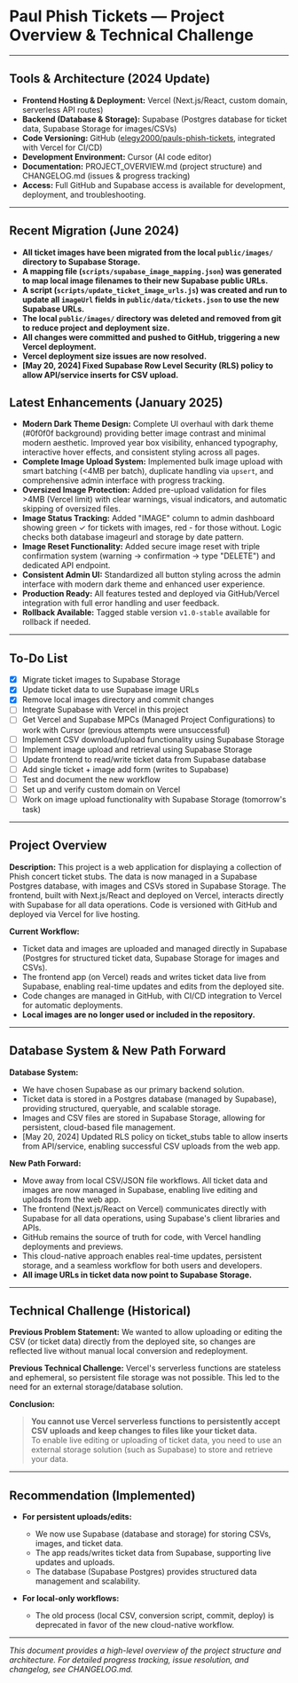 # Paul Phish Tickets — Project Overview & Technical Challenge

---

## Tools & Architecture (2024 Update)

- **Frontend Hosting & Deployment:** Vercel (Next.js/React, custom domain, serverless API routes)
- **Backend (Database & Storage):** Supabase (Postgres database for ticket data, Supabase Storage for images/CSVs)
- **Code Versioning:** GitHub ([elegy2000/pauls-phish-tickets](https://github.com/elegy2000/pauls-phish-tickets), integrated with Vercel for CI/CD)
- **Development Environment:** Cursor (AI code editor)
- **Documentation:** PROJECT_OVERVIEW.md (project structure) and CHANGELOG.md (issues & progress tracking)
- **Access:** Full GitHub and Supabase access is available for development, deployment, and troubleshooting.

---

## Recent Migration (June 2024)

- **All ticket images have been migrated from the local `public/images/` directory to Supabase Storage.**
- **A mapping file (`scripts/supabase_image_mapping.json`) was generated to map local image filenames to their new Supabase public URLs.**
- **A script (`scripts/update_ticket_image_urls.js`) was created and run to update all `imageUrl` fields in `public/data/tickets.json` to use the new Supabase URLs.**
- **The local `public/images/` directory was deleted and removed from git to reduce project and deployment size.**
- **All changes were committed and pushed to GitHub, triggering a new Vercel deployment.**
- **Vercel deployment size issues are now resolved.**
- **[May 20, 2024] Fixed Supabase Row Level Security (RLS) policy to allow API/service inserts for CSV upload.**

## Latest Enhancements (January 2025)

- **Modern Dark Theme Design:** Complete UI overhaul with dark theme (#0f0f0f background) providing better image contrast and minimal modern aesthetic. Improved year box visibility, enhanced typography, interactive hover effects, and consistent styling across all pages.
- **Complete Image Upload System:** Implemented bulk image upload with smart batching (<4MB per batch), duplicate handling via `upsert`, and comprehensive admin interface with progress tracking.
- **Oversized Image Protection:** Added pre-upload validation for files >4MB (Vercel limit) with clear warnings, visual indicators, and automatic skipping of oversized files.
- **Image Status Tracking:** Added "IMAGE" column to admin dashboard showing green ✓ for tickets with images, red - for those without. Logic checks both database imageurl and storage by date pattern.
- **Image Reset Functionality:** Added secure image reset with triple confirmation system (warning → confirmation → type "DELETE") and dedicated API endpoint.
- **Consistent Admin UI:** Standardized all button styling across the admin interface with modern dark theme and enhanced user experience.
- **Production Ready:** All features tested and deployed via GitHub/Vercel integration with full error handling and user feedback.
- **Rollback Available:** Tagged stable version `v1.0-stable` available for rollback if needed.

---

## To-Do List

- [x] Migrate ticket images to Supabase Storage
- [x] Update ticket data to use Supabase image URLs
- [x] Remove local images directory and commit changes
- [ ] Integrate Supabase with Vercel in this project
- [ ] Get Vercel and Supabase MPCs (Managed Project Configurations) to work with Cursor (previous attempts were unsuccessful)
- [ ] Implement CSV download/upload functionality using Supabase Storage
- [ ] Implement image upload and retrieval using Supabase Storage
- [ ] Update frontend to read/write ticket data from Supabase database
- [ ] Add single ticket + image add form (writes to Supabase)
- [ ] Test and document the new workflow
- [ ] Set up and verify custom domain on Vercel
- [ ] Work on image upload functionality with Supabase Storage (tomorrow's task)

---

## Project Overview

**Description:**
This project is a web application for displaying a collection of Phish concert ticket stubs. The data is now managed in a Supabase Postgres database, with images and CSVs stored in Supabase Storage. The frontend, built with Next.js/React and deployed on Vercel, interacts directly with Supabase for all data operations. Code is versioned with GitHub and deployed via Vercel for live hosting.

**Current Workflow:**
- Ticket data and images are uploaded and managed directly in Supabase (Postgres for structured ticket data, Supabase Storage for images and CSVs).
- The frontend app (on Vercel) reads and writes ticket data live from Supabase, enabling real-time updates and edits from the deployed site.
- Code changes are managed in GitHub, with CI/CD integration to Vercel for automatic deployments.
- **Local images are no longer used or included in the repository.**

---

## Database System & New Path Forward

**Database System:**
- We have chosen Supabase as our primary backend solution.
- Ticket data is stored in a Postgres database (managed by Supabase), providing structured, queryable, and scalable storage.
- Images and CSV files are stored in Supabase Storage, allowing for persistent, cloud-based file management.
- [May 20, 2024] Updated RLS policy on ticket_stubs table to allow inserts from API/service, enabling successful CSV uploads from the web app.

**New Path Forward:**
- Move away from local CSV/JSON file workflows. All ticket data and images are now managed in Supabase, enabling live editing and uploads from the web app.
- The frontend (Next.js/React on Vercel) communicates directly with Supabase for all data operations, using Supabase's client libraries and APIs.
- GitHub remains the source of truth for code, with Vercel handling deployments and previews.
- This cloud-native approach enables real-time updates, persistent storage, and a seamless workflow for both users and developers.
- **All image URLs in ticket data now point to Supabase Storage.**

---

## Technical Challenge (Historical)

**Previous Problem Statement:**
We wanted to allow uploading or editing the CSV (or ticket data) directly from the deployed site, so changes are reflected live without manual local conversion and redeployment.

**Previous Technical Challenge:**
Vercel's serverless functions are stateless and ephemeral, so persistent file storage was not possible. This led to the need for an external storage/database solution.

**Conclusion:**
> **You cannot use Vercel serverless functions to persistently accept CSV uploads and keep changes to files like your ticket data.**  
> To enable live editing or uploading of ticket data, you need to use an external storage solution (such as Supabase) to store and retrieve your data.

---

## Recommendation (Implemented)

- **For persistent uploads/edits:**
  - We now use Supabase (database and storage) for storing CSVs, images, and ticket data.
  - The app reads/writes ticket data from Supabase, supporting live updates and uploads.
  - The database (Supabase Postgres) provides structured data management and scalability.

- **For local-only workflows:**
  - The old process (local CSV, conversion script, commit, deploy) is deprecated in favor of the new cloud-native workflow.

---

*This document provides a high-level overview of the project structure and architecture. For detailed progress tracking, issue resolution, and changelog, see CHANGELOG.md.* 
